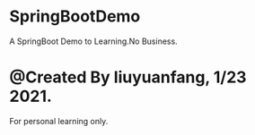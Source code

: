 # SpringBootDemo
A SpringBoot Demo to Learning.No  Business.


# @Created By liuyuanfang, 1/23 2021.
For personal learning only.

